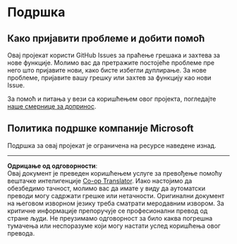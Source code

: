 <!--
CO_OP_TRANSLATOR_METADATA:
{
  "original_hash": "c9d207ff77b4bb46e46dc2b607a8ec1a",
  "translation_date": "2025-08-28T10:02:45+00:00",
  "source_file": "SUPPORT.md",
  "language_code": "sr"
}
-->
# Подршка

## Како пријавити проблеме и добити помоћ  

Овај пројекат користи GitHub Issues за праћење грешака и захтева за нове функције. Молимо вас да претражите постојеће проблеме пре него што пријавите нови, како бисте избегли дуплирање. За нове проблеме, пријавите вашу грешку или захтев за функцију као нови Issue.

За помоћ и питања у вези са коришћењем овог пројекта, погледајте [наше смернице за допринос](CONTRIBUTING.md).

## Политика подршке компаније Microsoft  

Подршка за овај пројекат је ограничена на ресурсе наведене изнад.

---

**Одрицање од одговорности**:  
Овај документ је преведен коришћењем услуге за превођење помоћу вештачке интелигенције [Co-op Translator](https://github.com/Azure/co-op-translator). Иако настојимо да обезбедимо тачност, молимо вас да имате у виду да аутоматски преводи могу садржати грешке или нетачности. Оригинални документ на његовом изворном језику треба сматрати меродавним извором. За критичне информације препоручује се професионални превод од стране људи. Не преузимамо одговорност за било каква погрешна тумачења или неспоразуме који могу настати услед коришћења овог превода.